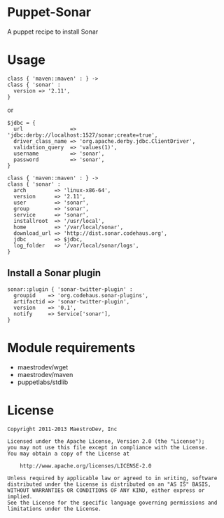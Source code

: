 Puppet-Sonar
============

A puppet recipe to install Sonar


# Usage

    class { 'maven::maven' : } ->
    class { 'sonar' :
      version => '2.11',
    }

or

    $jdbc = {
      url               => 'jdbc:derby://localhost:1527/sonar;create=true',
      driver_class_name => 'org.apache.derby.jdbc.ClientDriver',
      validation_query  => 'values(1)',
      username          => 'sonar',
      password          => 'sonar',
    }

    class { 'maven::maven' : } ->
    class { 'sonar' :
      arch         => 'linux-x86-64',
      version      => '2.11',
      user         => 'sonar',
      group        => 'sonar',
      service      => 'sonar',
      installroot  => '/usr/local',
      home         => '/var/local/sonar',
      download_url => 'http://dist.sonar.codehaus.org',
      jdbc         => $jdbc,
      log_folder   => '/var/local/sonar/logs',
    }

## Install a Sonar plugin

    sonar::plugin { 'sonar-twitter-plugin' :
      groupid    => 'org.codehaus.sonar-plugins',
      artifactid => 'sonar-twitter-plugin',
      version    => '0.1',
      notify     => Service['sonar'],
    }

# Module requirements

* maestrodev/wget
* maestrodev/maven
* puppetlabs/stdlib

# License

    Copyright 2011-2013 MaestroDev, Inc

    Licensed under the Apache License, Version 2.0 (the "License");
    you may not use this file except in compliance with the License.
    You may obtain a copy of the License at

        http://www.apache.org/licenses/LICENSE-2.0

    Unless required by applicable law or agreed to in writing, software
    distributed under the License is distributed on an "AS IS" BASIS,
    WITHOUT WARRANTIES OR CONDITIONS OF ANY KIND, either express or implied.
    See the License for the specific language governing permissions and
    limitations under the License.

